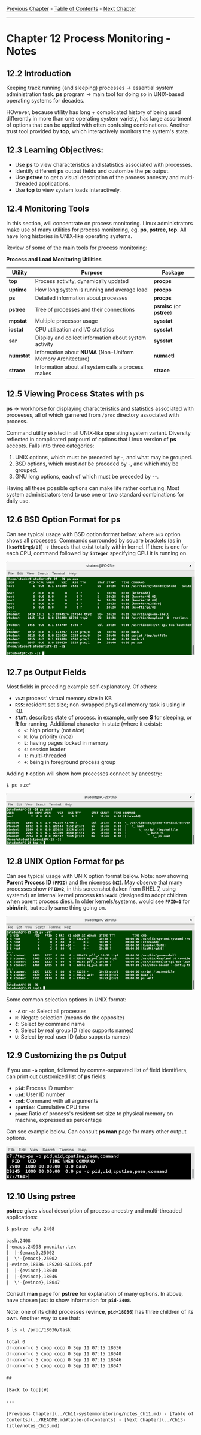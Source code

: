 [Previous Chapter](../Ch11-systemmonitoring/notes_Ch11.md) - [Table of Contents](../README.md#table-of-contents) - [Next Chapter](../Ch13-title/notes_Ch13.md)

---

# Chapter 12 Process Monitoring - Notes

## 12.2 Introduction
Keeping track running (and sleeping) processes -> essential system administration task. **ps** program -> main tool for doing so in UNIX-based operating systems for decades.

HOwever, because utility has long + complicated history of being used differently in more than one operating system variety, has large assortment of options that can be applied with often confusing combinations. Another trust tool provided by **top**, which interactively monitors the system's state.


## 12.3 Learning Objectives:
- Use **ps** to view characteristics and statistics associated with processes.
- Identify different **ps** output fields and customize the **ps** output.
- Use **pstree** to get a visual description of the process ancestry and multi-threaded applications.
- Use **top** to view system loads interactively.


## 12.4 Monitoring Tools
In this section, will concentrate on process monitoring. Linux administrators make use of many utilities for process monitoring, eg. **ps**, **pstree**, **top**. All have long histories in UNIX-like operating systems.

Review of some of the main tools for process monitoring:

**Process and Load Monitoring Utilities**

Utility | Purpose | Package
------- | ------- | -------
**top** | Process activity, dynamically updated | **procps**
**uptime** | How long system is running and average load | **procps**
**ps** | Detailed information about processes | **procps**
**pstree** | Tree of processes and their connections | **psmisc** (or **pstree**)
**mpstat** | Multiple processor usage | **sysstat**
**iostat** | CPU utilization and I/O statistics | **sysstat**
**sar** | Display and collect information about system activity | **sysstat**
**numstat** | Information about **NUMA** (Non-Uniform Memory Architecture) | **numactl**
**strace** | Information about all system calls a process makes | **strace**


## 12.5 Viewing Process States with ps
**ps** -> workhorse for displaying characteristics and statistics associated with proceeses, all of which garnered from `/proc` directory associated with process.

Command utility existed in all UNIX-like operating system variant. Diversity reflected in complicated potpourri of options that Linux version of **ps** accepts. Falls into three categories:
1. UNIX options, which must be preceded by -, and what may be grouped.
2. BSD options, which must *not* be preceded by -, and which may be grouped.
3. GNU long options, each of which must be preceded by --.

Having all these possible options can make life rather confusing. Most system administrators tend to use one or two standard combinations for daily use.


## 12.6 BSD Option Format for ps
Can see typical usage with BSD option format below, where **`aux`** option shows all processes. Commands surrounded by square brackets (as in **`[ksoftirqd/0]`**) -> threads that exist totally within kernel. If there is one for each CPU, command followed by **`integer`** specifying CPU it is running on.

![psaux](/images/psaux.png)


## 12.7 ps Output Fields
Most fields in preceding example self-explanatory. Of others:
- **`VSZ`**: process' virtual memory size in KB
- **`RSS`**: resident set size; non-swapped physical memory task is using in KB.
- **`STAT`**: describes state of process. in example, only see **S** for sleeping, or **R** for running. Additional character in state (where it exists):
  - **`<`**: high priority (not *nice*)
  - **`N`**: low priority (*nice*)
  - **`L`**: having pages locked in memory
  - **`s`**: session leader
  - **`l`**: multi-threaded
  - **`+`**: being in foreground process group

Adding **`f`** option will show how processes connect by ancestry:
```shell
$ ps auxf
```
![psauxf](/images/psauxf.png)


## 12.8 UNIX Option Format for ps
Can see typical usage with UNIX option format below. Note: now showing **Parent Process ID** (**`PPID`**) and the niceness (**`NI`**). May observe that many processes show **`PPID=2`**, in this screenshot (taken from RHEL 7, using systemd)
an internal kernel process **`kthreadd`** (designed to adopt children when parent process dies). In older kernels/systems, would see **`PPID=1`** for **sbin**/**init**, but really same thing going on.

![pself](/images/pself.png)

Some common selection options in UNIX format:
- **`-A`** or **`-e`**: Select all processes
- **`N`**: Negate selection (means do the opposite)
- **`C`**: Select by command name
- **`G`**: Select by real group ID (also supports names)
- **`U`**: Select by real user ID (also supports names)


## 12.9 Customizing the ps Output
If you use **`-o`** option, followed by comma-separated list of field identifiers, can print out customized list of **ps** fields:
- **`pid`**: Process ID number
- **`uid`**: User ID number
- **`cmd`**: Command with all arguments
- **`cputime`**: Cumulative CPU time
- **`pmem`**: Ratio of process's resident set size to physical memory on machine, expressed as percentage

Can see example below. Can consult **ps man** page for many other output options.

![psopt](/images/psopt.png)


## 12.10 Using pstree
**pstree** gives visual description of process ancestry and multi-threaded applications:
```shell
$ pstree -aAp 2408

bash,2408
|-emacs,24998 pmonitor.tex
|  |-{emacs},25002
|  \'-{emacs},25002
|-evince,18036 LFS201-SLIDES.pdf
|  |-{evince},18040
|  |-{evince},18046
|  \'-{evince},18047
```
Consult **man** page for **pstree** for explanation of many options. In above, have chosen just to show information for **`pid-2408`**.

Note: one of its child processes (**evince**, **`pid=18036`**) has three children of its own. Another way to see that:
```shell
$ ls -l /proc/18036/task

total 0
dr-xr-xr-x 5 coop coop 0 Sep 11 07:15 18036
dr-xr-xr-x 5 coop coop 0 Sep 11 07:15 18040
dr-xr-xr-x 5 coop coop 0 Sep 11 07:15 18046
dr-xr-xr-x 5 coop coop 0 Sep 11 07:15 18047

##

[Back to top](#)

---

[Previous Chapter](../Ch11-systemmonitoring/notes_Ch11.md) - [Table of Contents](../README.md#table-of-contents) - [Next Chapter](../Ch13-title/notes_Ch13.md)
